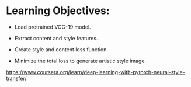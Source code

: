 # Learning Objectives:

- Load pretrained VGG-19 model.

- Extract content and style features.

- Create style and content loss function.

- Minimize the total loss to generate artistic style image.

https://www.coursera.org/learn/deep-learning-with-pytorch-neural-style-transfer/
